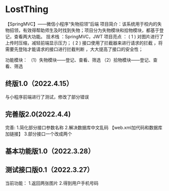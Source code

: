 # LostThing
【SpringMVC】——微信小程序“失物招领”后端
项目简介：该系统用于校内的失物招领，有效得帮助师生及时找到失物；项目分为失物模块和拾物模块，都基于登记，查看两大功能。
技术栈 ：SpringMVC，JWT
项目亮点 ：
	( 1 ) 对图片进行了上传时压缩，减轻前端显示压力；
	( 2 )  接口使用了拦截器来进行请求的拦截 ，将需要先登陆才能请求的接口进行拦截判断 ，大大提高了接口的安全性；



功能模块：
（1）失物模块——登记、查看、筛选
（2）拾物模块——登记、查看、筛选

## 终版1.0（2022.4.15）
与小程序前端进行了测试，修改了部分错误


## 完善版2.0(2022.4.4)
完善:
1.简化部分接口参数名称
2.解决数据库中文乱码			【web.xml加代码和数据库加链接】
3.部分接口一个改成两个

## 基本功能版1.0（2022.3.28）

## 测试接口版0.1（2022.3.27）
当前功能：
1.返回两张图片
2.得到用户手机号码
